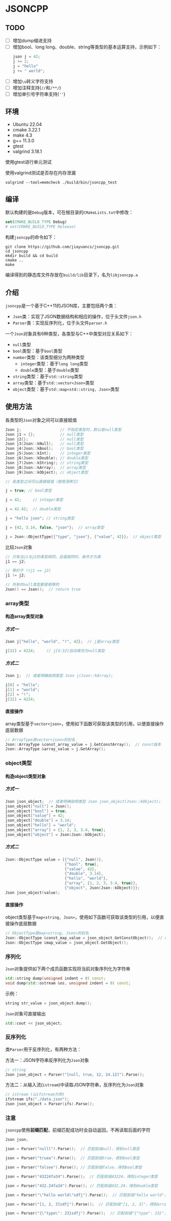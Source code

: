 # JSONCPP

## TODO

- [ ] 增加dump缩进支持
- [ ] 增加bool、long long、double、string等类型的基本运算支持，示例如下：
  ```C++
  json j = 42;
  j += 2;
  j = "hello"
  j += " world";
  ```
- [ ] 增加`\u`转义字符支持
- [ ] 增加注释支持(`//`和`/**/`)
- [ ] 增加单引号字符串支持(`''`)

## 环境

- Ubuntu 22.04
- cmake 3.22.1
- make 4.3
- g++ 11.3.0
- gtest
- valgrind 3.18.1

使用gtest进行单元测试

使用valgrind测试是否存在内存泄漏

```shell
valgrind --tool=memcheck ./build/bin/jsoncpp_test
```

## 编译

默认构建的是`Debug`版本，可在根目录的`CMakeLists.txt`中修改：

```cmake
set(CMAKE_BUILD_TYPE Debug)
# set(CMAKE_BUILD_TYPE Release)
```

构建`jsoncpp`的命令如下：

```shell
git clone https://github.com/jiayuancs/jsoncpp.git
cd jsoncpp
mkdir build && cd build
cmake ..
make
```

编译得到的静态库文件存放在`build/lib`目录下，名为`libjsoncpp.a`

## 介绍

`jsoncpp`是一个基于C++11的JSON库，主要包括两个类：

- `Json`类：实现了JSON数据结构和相应的操作，位于头文件`json.h`
- `Parser`类：实现反序列化，位于头文件`parser.h`

一个`Json`对象具有6种类型，各类型与C++中类型对应关系如下：

- `null`类型
- `bool`类型：基于`bool`类型
- `number`类型：该类型细分为两种类型
  - `integer`类型：基于`long long`类型
  - `double`类型：基于`double`类型
- `string`类型：基于`std::string`类型
- `array`类型：基于`std::vector<Json>`类型
- `object`类型：基于`std::map<std::string, Json>`类型

## 使用方法

各类型的`Json`对象之间可以直接赋值

```C++
Json j;                 // 不指定类型时，默认是null类型
Json j1 = {};           // null类型
Json j2{};              // null类型
Json j3(Json::kNull);   // null类型
Json j4(Json::kBool);   // bool类型
Json j5(Json::kInt);    // integer类型
Json j6(Json::kDouble); // double类型
Json j7(Json::kString); // string类型
Json j8(Json::kArray);  // array类型
Json j9(Json::kObject); // object类型

// 各类型之间可以直接赋值（使用深拷贝）

j = true; // bool类型 

j = 42;     // integer类型

j = 42.42;  // double类型

j = "hello json"; // string类型

j = {42, 3.14, false, "json"};  // array类型

j = Json::ObjectType{{"type", "json"}, {"value", 42}};  // object类型
```

比较`Json`对象

```C++
// 只有当j1与j2的类型相同，且值相同时，条件才为真
j1 == j2;

// 等价于 !(j1 == j2)
j1 != j2;

// 所有的null类型都是相等的
Json() == Json();  // return true
```

### array类型

#### 构造array类型对象

##### 方式一

```C++
Json j{"hello", "world", "!", 42};  // j是array类型

j[32] = 4224;     // j[4:32]自动填充为null类型
```

##### 方式二

```C++
Json j;  // 或者明确指明类型 Json j(Json::kArray);

j[0] = "hello";
j[1] = "world";
j[2] = "!";
j[32] = 4224;
```

#### 直接操作

array类型基于`vector<json>`，使用如下函数可获取该类型的引用，以便直接操作底层数据

```C++
// ArrayType是vector<json>的别名
Json::ArrayType &const_array_value = j.GetConstArray();  // const版本
Json::ArrayType &array_value = j.GetArray();
```

### object类型

#### 构造object类型对象

##### 方式一

```C++
Json json_object;  // 或者明确指明类型 Json json_object(Json::kObject);
json_object["null"] = Json();
json_object["bool"] = true;
json_object["value"] = 42;
json_object["double"] = 3.14;
json_object["hello"] = "world";
json_object["array"] = {1, 2, 3, 3.4, true};
json_object["object"] = Json(Json::kObject);
```

##### 方式二

```C++
Json::ObjectType value = {{"null", Json()},
                          {"bool", true},
                          {"value", 42},
                          {"double", 3.14},
                          {"hello", "world"},
                          {"array", {1, 2, 3, 3.4, true}},
                          {"object", Json(Json::kObject)}};
Json json_object(value);
```

#### 直接操作

object类型基于`map<string, Json>`，使用如下函数可获取该类型的引用，以便直接操作底层数据

```C++
// ObjectType是map<string, Json>的别名
Json::ObjectType &const_map_value = json_object.GetConstObject();  // const版本
Json::ObjectType &map_value = json_object.GetObject();
```

### 序列化

`Json`对象提供如下两个成员函数实现将当前对象序列化为字符串

```C++
std::string dump(unsigned indent = 0) const;
void dump(std::ostream &os, unsigned indent = 0) const;
```

示例：

```C++
string str_value = json_object.dump();
```

`Json`对象可直接输出

```C++
std::cout << json_object;
```

### 反序列化

类`Parser`用于反序列化，有两种方法：

方法一：JSON字符串反序列化为`Json`对象

```C++
// string
Json json_object = Parser("[null, true, 12, 24.12]").Parse();
```

方法二：从输入流(`istream`)中读取JSON字符串，反序列化为`Json`对象

```C++
// istream (以ifstream为例)
ifstream ifs("./data.json");
Json json_object = Parser(ifs).Parse();
```

### 注意

`jsoncpp`使用**前缀匹配**，前缀匹配成功时会自动返回，不再读取后面的字符

```C++
Json json;

json = Parser("nulll").Parse();  // 匹配前缀null，得到null类型

json = Parser("truea").Parse();  // 匹配前缀true，得到bool类型

json = Parser("falsee").Parse(); // 匹配前缀false，得到bool类型

json = Parser("43224fa34").Parse();  // 匹配前缀43224，得到integer类型

json = Parser("432.24fa34").Parse(); // 匹配前缀432.24，得到double类型

json = Parser("\"hello world\"sdfj").Parse();  // 匹配前缀"hello world"，得到string类型

json = Parser("[1, 2, 3]sdfj").Parse();  // 匹配前缀"[1, 2, 3]"，得到array类型

json = Parser("{\"type\": 23}sdfj").Parse();  // 匹配前缀"{"type": 23}"，得到object类型
```
